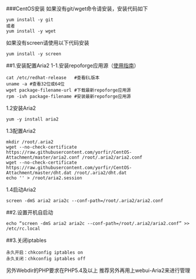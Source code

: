 ###CentOS安装
如果没有git/wget命令请安装，安装代码如下
```shell
yum install -y git 
或者
yum install -y wget
```

如果没有screen请使用以下代码安装
```shell
yum install -y screen
```


##1.安装配置Aria2
1-1.安装repoforge应用源（[使用指南](http://repoforge.org/use/)）
```shell
cat /etc/redhat-release   #查看EL版本
uname -a #查看32位或64位
wget package-filename-url #下载最新repoforge应用源
rpm -ivh package-filename #安装最新repoforge应用源
```
1.2安装Aria2
```shell
yum -y install aria2
```

1.3配置Aria2
```shell
mkdir /root/.aria2
wget --no-check-certificate https://raw.githubusercontent.com/yorfir/CentOS-Attachment/master/aria2.conf /root/.aria2/aria2.conf
wget --no-check-certificate https://raw.githubusercontent.com/yorfir/CentOS-Attachment/master/dht.dat /root/.aria2/dht.dat
echo '' > /root/aria2.session 
```
1.4启动Aria2
```shell
screen -dmS aria2 aria2c --conf-path=/root/.aria2/aria2.conf
```

##2.设置开机自启动
```shell
echo “screen -dmS aria2 aria2c --conf-path=/root/.aria2/aria2.conf” >> /etc/rc.local
```
##3.关闭iptables
```shell
永久开启：chkconfig iptables on
永久关闭：chkconfig iptables off
```

另外Webdir的PHP要求在PHP5.4及以上
推荐另外再用上webui-Aria2来进行管理

